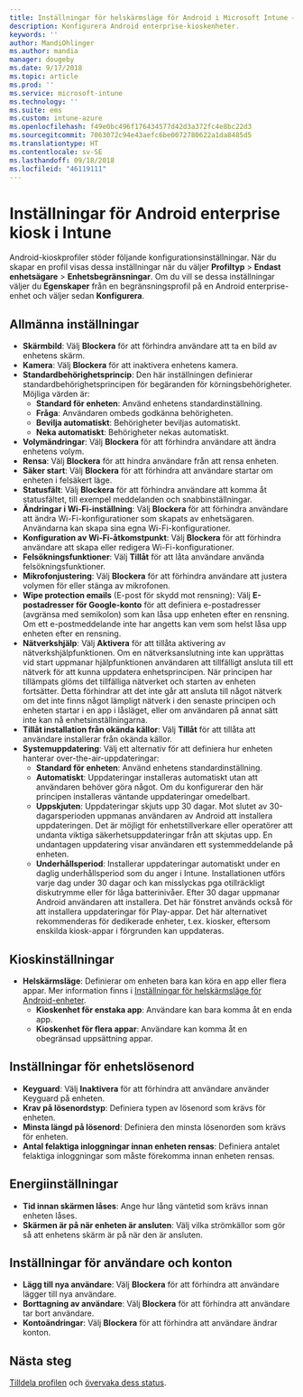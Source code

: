 ```yaml
---
title: Inställningar för helskärmsläge för Android i Microsoft Intune – Azure | Microsoft Docs
description: Konfigurera Android enterprise-kioskenheter.
keywords: ''
author: MandiOhlinger
ms.author: mandia
manager: dougeby
ms.date: 9/17/2018
ms.topic: article
ms.prod: ''
ms.service: microsoft-intune
ms.technology: ''
ms.suite: ems
ms.custom: intune-azure
ms.openlocfilehash: f49e0bc496f176434577d42d3a372fc4e8bc22d3
ms.sourcegitcommit: 7063072c94e43aefc6be0072780622a1da8485d5
ms.translationtype: HT
ms.contentlocale: sv-SE
ms.lasthandoff: 09/18/2018
ms.locfileid: "46119111"
---
```

# <a name="android-enterprise-kiosk-settings-in-intune"></a>Inställningar för Android enterprise kiosk i Intune

Android-kioskprofiler stöder följande konfigurationsinställningar. När du skapar en profil visas dessa inställningar när du väljer **Profiltyp** > **Endast enhetsägare** > **Enhetsbegränsningar**. Om du vill se dessa inställningar väljer du **Egenskaper** från en begränsningsprofil på en Android enterprise-enhet och väljer sedan **Konfigurera**.

## <a name="general-settings"></a>Allmänna inställningar

- **Skärmbild**: Välj **Blockera** för att förhindra användare att ta en bild av enhetens skärm.
- **Kamera**: Välj **Blockera** för att inaktivera enhetens kamera.
- **Standardbehörighetsprincip**: Den här inställningen definierar standardbehörighetsprincipen för begäranden för körningsbehörigheter. Möjliga värden är:
    - **Standard för enheten**: Använd enhetens standardinställning.
    - **Fråga**: Användaren ombeds godkänna behörigheten.
    - **Bevilja automatiskt**: Behörigheter beviljas automatiskt.
    - **Neka automatiskt**: Behörigheter nekas automatiskt.
- **Volymändringar**: Välj **Blockera** för att förhindra användare att ändra enhetens volym.
- **Rensa**: Välj **Blockera** för att hindra användare från att rensa enheten.
- **Säker start**: Välj **Blockera** för att förhindra att användare startar om enheten i felsäkert läge.
- **Statusfält**: Välj **Blockera** för att förhindra användare att komma åt statusfältet, till exempel meddelanden och snabbinställningar.
- **Ändringar i Wi-Fi-inställning**: Välj **Blockera** för att förhindra användare att ändra Wi-Fi-konfigurationer som skapats av enhetsägaren. Användarna kan skapa sina egna Wi-Fi-konfigurationer.
- **Konfiguration av Wi-Fi-åtkomstpunkt**: Välj **Blockera** för att förhindra användare att skapa eller redigera Wi-Fi-konfigurationer.
- **Felsökningsfunktioner**: Välj **Tillåt** för att låta användare använda felsökningsfunktioner.
- **Mikrofonjustering**: Välj **Blockera** för att förhindra användare att justera volymen för eller stänga av mikrofonen.
- **Wipe protection emails** (E-post för skydd mot rensning): Välj **E-postadresser för Google-konto** för att definiera e-postadresser (avgränsa med semikolon) som kan låsa upp enheten efter en rensning. Om ett e-postmeddelande inte har angetts kan vem som helst låsa upp enheten efter en rensning.
- **Nätverkshjälp**: Välj **Aktivera** för att tillåta aktivering av nätverkshjälpfunktionen. Om en nätverksanslutning inte kan upprättas vid start uppmanar hjälpfunktionen användaren att tillfälligt ansluta till ett nätverk för att kunna uppdatera enhetsprincipen. När principen har tillämpats glöms det tillfälliga nätverket och starten av enheten fortsätter. Detta förhindrar att det inte går att ansluta till något nätverk om det inte finns något lämpligt nätverk i den senaste principen och enheten startar i en app i låsläget, eller om användaren på annat sätt inte kan nå enhetsinställningarna.
- **Tillåt installation från okända källor**: Välj **Tillåt** för att tillåta att användare installerar från okända källor.
- **Systemuppdatering**: Välj ett alternativ för att definiera hur enheten hanterar over-the-air-uppdateringar:
    - **Standard för enheten**: Använd enhetens standardinställning.
    - **Automatiskt**: Uppdateringar installeras automatiskt utan att användaren behöver göra något. Om du konfigurerar den här principen installeras väntande uppdateringar omedelbart.
    - **Uppskjuten**: Uppdateringar skjuts upp 30 dagar. Mot slutet av 30-dagarsperioden uppmanas användaren av Android att installera uppdateringen. Det är möjligt för enhetstillverkare eller operatörer att undanta viktiga säkerhetsuppdateringar från att skjutas upp. En undantagen uppdatering visar användaren ett systemmeddelande på enheten. 
    - **Underhållsperiod**: Installerar uppdateringar automatiskt under en daglig underhållsperiod som du anger i Intune. Installationen utförs varje dag under 30 dagar och kan misslyckas pga otillräckligt diskutrymme eller för låga batterinivåer. Efter 30 dagar uppmanar Android användaren att installera. Det här fönstret används också för att installera uppdateringar för Play-appar. Det här alternativet rekommenderas för dedikerade enheter, t.ex. kiosker, eftersom enskilda kiosk-appar i förgrunden kan uppdateras. 

## <a name="kiosk-settings"></a>Kioskinställningar

- **Helskärmsläge**: Definierar om enheten bara kan köra en app eller flera appar. Mer information finns i [Inställningar för helskärmsläge för Android-enheter](android-kiosk-settings.md).
    - **Kioskenhet för enstaka app**: Användare kan bara komma åt en enda app.
    - **Kioskenhet för flera appar**: Användare kan komma åt en obegränsad uppsättning appar.

## <a name="device-password-settings"></a>Inställningar för enhetslösenord

- **Keyguard**: Välj **Inaktivera** för att förhindra att användare använder Keyguard på enheten.
- **Krav på lösenordstyp**: Definiera typen av lösenord som krävs för enheten.
- **Minsta längd på lösenord**: Definiera den minsta lösenorden som krävs för enheten.
- **Antal felaktiga inloggningar innan enheten rensas**: Definiera antalet felaktiga inloggningar som måste förekomma innan enheten rensas.

## <a name="power-settings"></a>Energiinställningar

- **Tid innan skärmen låses**: Ange hur lång väntetid som krävs innan enheten låses.
- **Skärmen är på när enheten är ansluten**: Välj vilka strömkällor som gör så att enhetens skärm är på när den är ansluten.

## <a name="users-and-accounts-settings"></a>Inställningar för användare och konton

- **Lägg till nya användare**: Välj **Blockera** för att förhindra att användare lägger till nya användare.
- **Borttagning av användare**: Välj **Blockera** för att förhindra att användare tar bort användare.
- **Kontoändringar**: Välj **Blockera** för att förhindra att användare ändrar konton.

## <a name="next-steps"></a>Nästa steg
[Tilldela profilen](device-profile-assign.md) och [övervaka dess status](device-profile-monitor.md).



